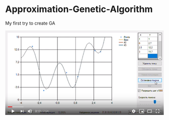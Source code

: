 # Approximation-Genetic-Algorithm
My first try to create GA

[![Video](./ga_video_screenshot.png)](https://www.youtube.com/watch?v=sxBFCBip1Ts "GA Demo")
